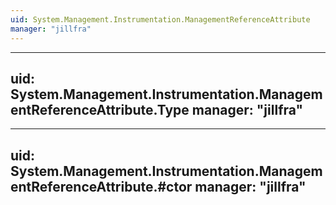 ```yaml
---
uid: System.Management.Instrumentation.ManagementReferenceAttribute
manager: "jillfra"
---
```


---
uid: System.Management.Instrumentation.ManagementReferenceAttribute.Type
manager: "jillfra"
---

---
uid: System.Management.Instrumentation.ManagementReferenceAttribute.#ctor
manager: "jillfra"
---
